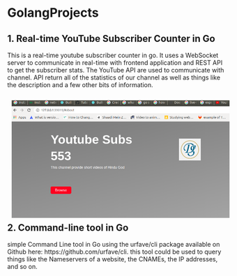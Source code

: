 # GolangProjects

## 1. Real-time YouTube Subscriber Counter in Go
<div style="display:flex;">
This is a real-time youtube subscriber counter in go. It uses a WebSocket server to communicate in real-time with frontend application and REST API to get the subscriber stats.
The YouTube API are used to communicate with channel. API return all of the statistics of our channel as well as things like the description and a few other bits of information.
</div>
</br>
<img src="/youtube_subs_monitor/images/ss1.png" align="left" width="500" hspace="10" vspace="10"> </br>

## 2. Command-line tool in Go
<div style="display:flex;">
simple Command Line tool in Go using the urfave/cli package available on Github here: https://github.com/urfave/cli. 
this tool could be used to query things like the Nameservers of a website, the CNAMEs, the IP addresses, and so on.
</div>
